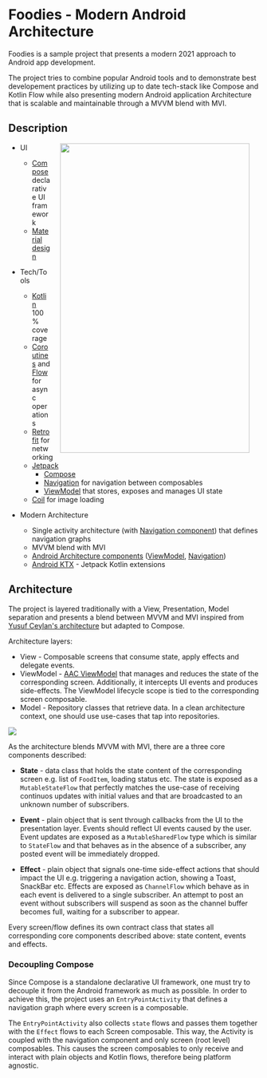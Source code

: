 # Foodies - Modern Android Architecture

Foodies is a sample project that presents a modern 2021 approach to Android app development. 

The project tries to combine popular Android tools and to demonstrate best developement practices by utilizing up to date tech-stack like Compose and Kotlin Flow while also presenting modern Android application Architecture that is scalable and maintainable through a MVVM blend with MVI.

## Description

<img src="misc/demo_gif_4.gif" width="380" height="620" align="right" hspace="20">

* UI 
   * [Compose](https://developer.android.com/jetpack/compose) declarative UI framework
   * [Material design](https://material.io/design)

* Tech/Tools
    * [Kotlin](https://kotlinlang.org/) 100% coverage
    * [Coroutines](https://kotlinlang.org/docs/reference/coroutines-overview.html) and [Flow](https://developer.android.com/kotlin/flow) for async operations
    * [Retrofit](https://square.github.io/retrofit/) for networking
    * [Jetpack](https://developer.android.com/jetpack)
        * [Compose](https://developer.android.com/jetpack/compose) 
        * [Navigation](https://developer.android.com/topic/libraries/architecture/navigation/) for navigation between composables
        * [ViewModel](https://developer.android.com/topic/libraries/architecture/viewmodel) that stores, exposes and manages UI state
    * [Coil](https://github.com/coil-kt/coil) for image loading
    
* Modern Architecture
    * Single activity architecture (with [Navigation component](https://developer.android.com/guide/navigation/navigation-getting-started)) that defines navigation graphs
    * MVVM blend with MVI
    * [Android Architecture components](https://developer.android.com/topic/libraries/architecture) ([ViewModel](https://developer.android.com/topic/libraries/architecture/viewmodel), [Navigation](https://developer.android.com/jetpack/androidx/releases/navigation))
    * [Android KTX](https://developer.android.com/kotlin/ktx) - Jetpack Kotlin extensions


## Architecture
The project is layered traditionally with a View, Presentation, Model separation and presents a blend between MVVM and MVI inspired from [Yusuf Ceylan's architecture](https://proandroiddev.com/mvi-architecture-with-kotlin-flows-and-channels-d36820b2028d) but adapted to Compose.

Architecture layers:
* View - Composable screens that consume state, apply effects and delegate events.
* ViewModel - [AAC ViewModel](https://developer.android.com/topic/libraries/architecture/viewmodel) that manages and reduces the state of the corresponding screen. Additionally, it intercepts UI events and produces side-effects. The ViewModel lifecycle scope is tied to the corresponding screen composable.
* Model - Repository classes that retrieve data. In a clean architecture context, one should use use-cases that tap into repositories.

![](https://i.imgur.com/GNA1hMa.png)

As the architecture blends MVVM with MVI, there are a three core components described:
* **State** - data class that holds the state content of the corresponding screen e.g. list of `FoodItem`, loading status etc. The state is exposed as a `MutableStateFlow` that perfectly matches the use-case of receiving continuos updates with initial values and that are broadcasted to an unknown number of subscribers.

* **Event** - plain object that is sent through callbacks from the UI to the presentation layer. Events should reflect UI events caused by the user. Event updates are exposed as a `MutableSharedFlow` type which is similar to `StateFlow` and that behaves as in the absence of a subscriber, any posted event will be immediately dropped.

* **Effect** - plain object that signals one-time side-effect actions that should impact the UI e.g. triggering a navigation action, showing a Toast, SnackBar etc. Effects are exposed as `ChannelFlow` which behave as in each event is delivered to a single subscriber. An attempt to post an event without subscribers will suspend as soon as the channel buffer becomes full, waiting for a subscriber to appear.

Every screen/flow defines its own contract class that states all corresponding core components described above: state content, events and effects.

### Decoupling Compose
Since Compose is a standalone declarative UI framework, one must try to decouple it from the Android framework as much as possible. In order to achieve this, the project uses an `EntryPointActivity` that defines a navigation graph where every screen is a composable.

The `EntryPointActivity` also collects `state` flows and passes them together with the `Effect` flows to each Screen composable. This way, the Activity is coupled with the navigation component and only screen (root level) composables. This causes the screen composables to only receive and interact with plain objects and Kotlin flows, therefore being platform agnostic.  
